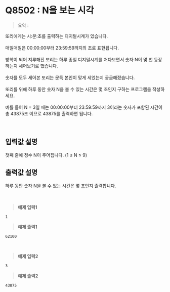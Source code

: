 # Q8502 : N을 보는 시각

> 요약 : 

또리에게는 시:분:초를 출력하는 디지털시계가 있습니다. <br>
<br>
매일매일은 00:00:00부터 23:59:59까지의 초로 표현됩니다.<br>
<br>
방학이 되어 지루해진 또리는 하루 종일 디지털시계를 쳐다보면서 숫자 N이 몇 번 등장하는지 세어보기로 했습니다. <br>
<br>
숫자를 모두 세어본 또리는 문득 본인이 맞게 세었는지 궁금해졌습니다.<br>
<br>
또리를 위해 하루 동안 숫자 N을 볼 수 있는 시간은 몇 초인지 구하는 프로그램을 작성하세요.<br>
<br>
예를 들어 N = 3일 때는 00:00:00부터 23:59:59까지 3이라는 숫자가 포함된 시간이 총 43875초 이므로 43875를 출력하면 됩니다.<br>
<br><br>

## 입력값 설명
첫째 줄에 정수 N이 주어집니다. (1 ≤ N ≤ 9)<br>


## 출력값 설명
하루 동안 숫자 N을 볼 수 있는 시간은 몇 초인지 출력합니다.<br>
<br><br>

> **예제 입력1**
```
1
```

> **예제 출력1**
```
62100
```
<br>

> **예제 입력2**
```
3
```

> **예제 출력2**
```
43875
```